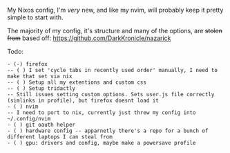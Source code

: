 My Nixos config, I'm *very* new, and like my nvim, will probably keep it pretty simple to start with.

The majority of my config, it's structure and many of the options, are ~~stolen from~~ based off:
https://github.com/DarkKronicle/nazarick

Todo:
```neorg
- (-) firefox
-- ( ) I set 'cycle tabs in recently used order' manually, I need to make that set via nix
-- ( ) Setup all my extentions and custom css
-- ( ) Setup tridactly
-- Still issues setting custom options. Sets user.js file correctly (simlinks in profile), but firefox doesnt load it
- ( ) nvim
-- I need to port to nix, currently just threw my config into ~/.config/nvim
- ( ) git oauth helper
- ( ) hardware config -- apparnetly there's a repo for a bunch of different laptops I can steal from
- ( ) gpu: drivers and config, maybe make a powersave profile
```
